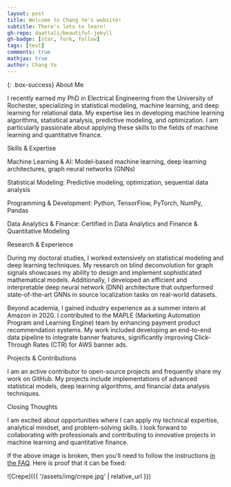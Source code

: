 ```yaml
---
layout: post
title: Welcome to Chang Ye's website!
subtitle: There's lots to learn!
gh-repo: daattali/beautiful-jekyll
gh-badge: [star, fork, follow]
tags: [test]
comments: true
mathjax: true
author: Chang Ye
---
```


{: .box-success}
About Me

I recently earned my PhD in Electrical Engineering from the University of Rochester, specializing in statistical modeling, machine learning, and deep learning for relational data. My expertise lies in developing machine learning algorithms, statistical analysis, predictive modeling, and optimization. I am particularly passionate about applying these skills to the fields of machine learning and quantitative finance.

Skills & Expertise

Machine Learning & AI: Model-based machine learning, deep learning architectures, graph neural networks (GNNs)

Statistical Modeling: Predictive modeling, optimization, sequential data analysis

Programming & Development: Python, TensorFlow, PyTorch, NumPy, Pandas

Data Analytics & Finance: Certified in Data Analytics and Finance & Quantitative Modeling

Research & Experience

During my doctoral studies, I worked extensively on statistical modeling and deep learning techniques. My research on blind deconvolution for graph signals showcases my ability to design and implement sophisticated mathematical models. Additionally, I developed an efficient and interpretable deep neural network (DNN) architecture that outperformed state-of-the-art GNNs in source localization tasks on real-world datasets.

Beyond academia, I gained industry experience as a summer intern at Amazon in 2020. I contributed to the MAPLE (Marketing Automation Program and Learning Engine) team by enhancing payment product recommendation systems. My work included developing an end-to-end data pipeline to integrate banner features, significantly improving Click-Through Rates (CTR) for AWS banner ads.

Projects & Contributions

I am an active contributor to open-source projects and frequently share my work on GitHub. My projects include implementations of advanced statistical models, deep learning algorithms, and financial data analysis techniques.

Closing Thoughts

I am excited about opportunities where I can apply my technical expertise, analytical mindset, and problem-solving skills. I look forward to collaborating with professionals and contributing to innovative projects in machine learning and quantitative finance.


If the above image is broken, then you'll need to follow the instructions [in the FAQ](https://beautifuljekyll.com/faq/#links-in-project-page). Here is proof that it can be fixed:

![Crepe]({{ '/assets/img/crepe.jpg' | relative_url }})
